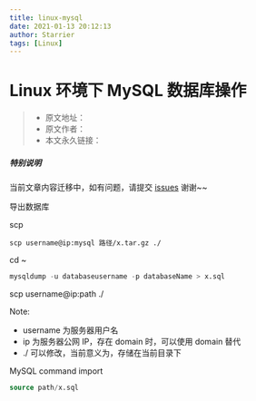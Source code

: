 ```yaml
---
title: linux-mysql
date: 2021-01-13 20:12:13
author: Starrier
tags: [Linux]
---
```


# Linux 环境下 MySQL 数据库操作

> * 原文地址：[]()
> * 原文作者：[]()
> * 本文永久链接：[]()

##### **特别说明**

当前文章内容迁移中，如有问题，请提交 [issues](https://github.com/Starrier/starrier.github.io/issues) 谢谢~~

导出数据库

scp

`scp username@ip:mysql 路径/x.tar.gz ./`

cd ~ 

```sql
mysqldump -u databaseusername -p databaseName > x.sql
```


scp  username@ip:path ./

Note: 
 - username 为服务器用户名
 - ip 为服务器公网 IP，存在 domain 时，可以使用 domain 替代
 - ./ 可以修改，当前意义为，存储在当前目录下


MySQL command import

 ``` sql
 source path/x.sql
 ```
